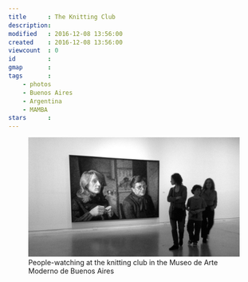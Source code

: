```yaml
---
title      : The Knitting Club
description: 
modified   : 2016-12-08 13:56:00
created    : 2016-12-08 13:56:00
viewcount  : 0
id         : 
gmap       : 
tags       :
    - photos
    - Buenos Aires
    - Argentina
    - MAMBA
stars      : 
---
```


<figure>
    <img src="img/IMG_3965.jpg">
    <figcaption>People-watching at the knitting club in the Museo de Arte Moderno de Buenos Aires</figcaption>
</figure>

